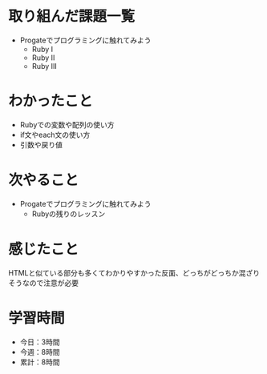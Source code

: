 # 取り組んだ課題一覧
  * Progateでプログラミングに触れてみよう
    * Ruby I
    * Ruby Ⅱ
    * Ruby Ⅲ
# わかったこと
  * Rubyでの変数や配列の使い方
  * if文やeach文の使い方
  * 引数や戻り値
# 次やること
  * Progateでプログラミングに触れてみよう
    * Rubyの残りのレッスン
# 感じたこと
HTMLと似ている部分も多くてわかりやすかった反面、どっちがどっちか混ざりそうなので注意が必要
# 学習時間
  * 今日：3時間
  * 今週：8時間
  * 累計：8時間
